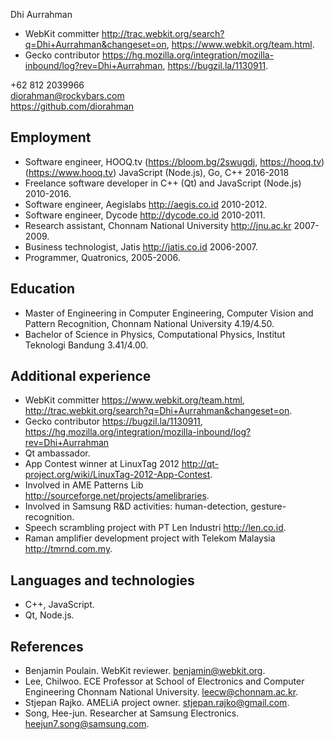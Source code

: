 Dhi Aurrahman

- WebKit committer http://trac.webkit.org/search?q=Dhi+Aurrahman&changeset=on, https://www.webkit.org/team.html.
- Gecko contributor https://hg.mozilla.org/integration/mozilla-inbound/log?rev=Dhi+Aurrahman, https://bugzil.la/1130911.

+62 812 2039966
<br/>diorahman@rockybars.com
<br/>https://github.com/diorahman

## Employment

- Software engineer, HOOQ.tv (https://bloom.bg/2swugdj, https://hooq.tv) (https://www.hooq.tv) JavaScript (Node.js), Go, C++ 2016-2018
- Freelance software developer in C++ (Qt) and JavaScript (Node.js) 2010-2016.
- Software engineer, Aegislabs http://aegis.co.id 2010-2012.
- Software engineer, Dycode http://dycode.co.id 2010-2011.
- Research assistant, Chonnam National University http://jnu.ac.kr 2007-2009.
- Business technologist, Jatis http://jatis.co.id 2006-2007.
- Programmer, Quatronics, 2005-2006.

## Education

- Master of Engineering in Computer Engineering, Computer Vision and Pattern Recognition, Chonnam National University 4.19/4.50.
- Bachelor of Science in Physics, Computational Physics, Institut Teknologi Bandung 3.41/4.00.

## Additional experience

- WebKit committer https://www.webkit.org/team.html, http://trac.webkit.org/search?q=Dhi+Aurrahman&changeset=on.
- Gecko contributor https://bugzil.la/1130911, https://hg.mozilla.org/integration/mozilla-inbound/log?rev=Dhi+Aurrahman
- Qt ambassador.
- App Contest winner at LinuxTag 2012 http://qt-project.org/wiki/LinuxTag-2012-App-Contest.
- Involved in AME Patterns Lib http://sourceforge.net/projects/amelibraries.
- Involved in Samsung R&D activities: human-detection, gesture-recognition.
- Speech scrambling project with PT Len Industri http://len.co.id.
- Raman amplifier development project with Telekom Malaysia http://tmrnd.com.my.

## Languages and technologies

- C++, JavaScript.
- Qt, Node.js.

## References

- Benjamin Poulain. WebKit reviewer. benjamin@webkit.org.
- Lee, Chilwoo. ECE Professor at School of Electronics and Computer Engineering Chonnam National University. leecw@chonnam.ac.kr.
- Stjepan Rajko. AMELiA project owner. stjepan.rajko@gmail.com.
- Song, Hee-jun. Researcher at Samsung Electronics. heejun7.song@samsung.com.


